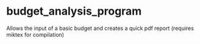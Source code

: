 # budget_analysis_program
Allows the input of a basic budget and creates a quick pdf report (requires miktex for compilation)
